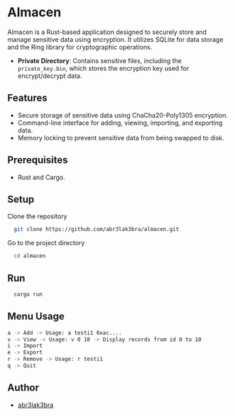 # Almacen

Almacen is a Rust-based application designed to securely store and manage sensitive data using encryption. It utilizes SQLite for data storage and the Ring library for cryptographic operations.

- **Private Directory**: Contains sensitive files, including the `private_key.bin`, which stores the encryption key used for encrypt/decrypt data.

## Features

- Secure storage of sensitive data using ChaCha20-Poly1305 encryption.
- Command-line interface for adding, viewing, importing, and exporting data.
- Memory locking to prevent sensitive data from being swapped to disk.

## Prerequisites

- Rust and Cargo.

## Setup

Clone the repository

```bash
  git clone https://github.com/abr3lak3bra/almacen.git
```

Go to the project directory

```bash
  cd almacen
```

## Run

```bash
  cargo run
```

## Menu Usage
```bash
a -> Add -> Usage: a testi1 0xac....
v -> View -> Usage: v 0 10 -> Display records from id 0 to 10
i -> Import
e -> Export
r -> Remove -> Usage: r testi1
q -> Quit
```
## Author

- [abr3lak3bra](https://github.com/abr3lak3bra)